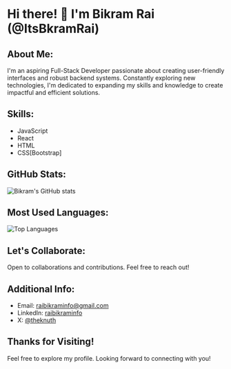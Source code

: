 # Hi there! 👋 I'm Bikram Rai (@ItsBkramRai)

## About Me:

I'm an aspiring Full-Stack Developer passionate about creating user-friendly interfaces and robust backend systems. Constantly exploring new technologies, I'm dedicated to expanding my skills and knowledge to create impactful and efficient solutions.

## Skills:

- JavaScript
- React
- HTML
- CSS[Bootstrap]
 
## GitHub Stats:

![Bikram's GitHub stats](https://github-readme-stats.vercel.app/api?username=ItsBikramRai&show_icons=true&theme=radical)

## Most Used Languages:

![Top Languages](https://github-readme-stats.vercel.app/api/top-langs/?username=ItsBikramRai&layout=compact&theme=radical)

## Let's Collaborate:

Open to collaborations and contributions. Feel free to reach out!

## Additional Info:

- Email: raibikraminfo@gmail.com
- LinkedIn: [raibikraminfo](https://www.linkedin.com/in/raibikraminfo/)
- X: [@theknuth](https://x.com/theknuth)

## Thanks for Visiting!

Feel free to explore my profile. Looking forward to connecting with you!
